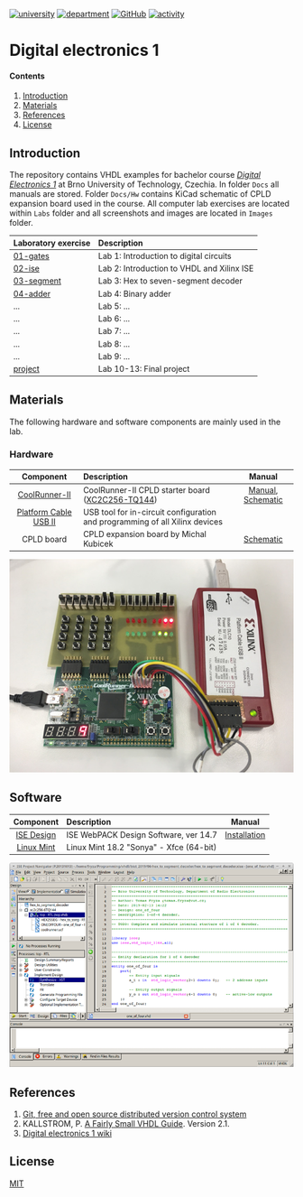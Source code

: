 [![university](https://img.shields.io/badge/university-Brno%20University%20of%20Technology-red.svg)](https://www.vutbr.cz/en/)
[![department](https://img.shields.io/badge/department-Dept.%20of%20Radio%20Electronics-blue)](https://www.facebook.com/URELBrno)
[![GitHub](https://img.shields.io/github/license/tomas-fryza/Digital-electronics-1)](https://choosealicense.com/licenses/mit/)
[![activity](https://img.shields.io/github/last-commit/tomas-fryza/Digital-electronics-1)](https://github.com/tomas-fryza/Digital-electronics-1/commits/master)

# Digital electronics 1

#### Contents

1. [Introduction](#Introduction)
2. [Materials](#Materials)
3. [References](#References)
4. [License](#License)


## Introduction

The repository contains VHDL examples for bachelor course [*Digital Electronics 1*](https://www.vutbr.cz/en/students/courses/detail/210628) at Brno University of Technology, Czechia. In folder `Docs` all manuals are stored. Folder `Docs/Hw` contains KiCad schematic of CPLD expansion board used in the course. All computer lab exercises are located within `Labs` folder and all screenshots and images are located in `Images` folder.

| **Laboratory exercise** | **Description** |
| :-- | :-- |
| [01-gates](Labs/01-gates) | Lab 1: Introduction to digital circuits |
| [02-ise](Labs/02-ise) | Lab 2: Introduction to VHDL and Xilinx ISE |
| [03-segment](Labs/03-segment) | Lab 3: Hex to seven-segment decoder |
| [04-adder](Labs/04-adder) | Lab 4: Binary adder |
| ... | Lab 5: ... |
| ... | Lab 6: ... |
| ... | Lab 7: ... |
| ... | Lab 8: ... |
| ... | Lab 9: ... |
| [project](Labs/project) | Lab 10-13: Final project |


## Materials

The following hardware and software components are mainly used in the lab.

### Hardware

| **Component** | **Description** | **Manual** |
| :-: | :-- | :-: |
| [CoolRunner-II](https://store.digilentinc.com/coolrunner-ii-cpld-starter-board-limited-time/) | CoolRunner-II CPLD starter board ([XC2C256-TQ144](Docs/xc2c256_cpld.pdf)) | [Manual](Docs/coolrunner-ii_rm.pdf), [Schematic](Docs/coolrunner-ii_sch.pdf)
| [Platform Cable USB II](https://www.xilinx.com/products/boards-and-kits/hw-usb-ii-g.html) | USB tool for in-circuit configuration and programming of all Xilinx devices |
| CPLD board | CPLD expansion board by Michal Kubicek | [Schematic](Docs/cpld_expansion.pdf)

![cpld](Images/coolrunner_board.jpg)


## Software

| **Component** | **Description** | **Manual** |
| :-: | :-- | :-: |
| [ISE Design](https://www.xilinx.com/products/design-tools/ise-design-suite/ise-webpack.html) | ISE WebPACK Design Software, ver 14.7 | [Installation](https://github.com/tomas-fryza/Digital-electronics-1/wiki)
| [Linux Mint](https://linuxmint.com/download_all.php) | Linux Mint 18.2 "Sonya" - Xfce (64-bit) |

![ise](Images/ise_synthesize_org.png)


## References

1. [Git, free and open source distributed version control system](https://git-scm.com/)
2. KALLSTROM, P. [A Fairly Small VHDL Guide](Docs/VHDL_guide.pdf). Version 2.1.
3. [Digital electronics 1 wiki](https://github.com/tomas-fryza/Digital-electronics-1/wiki)


## License

[MIT](https://choosealicense.com/licenses/mit/)

